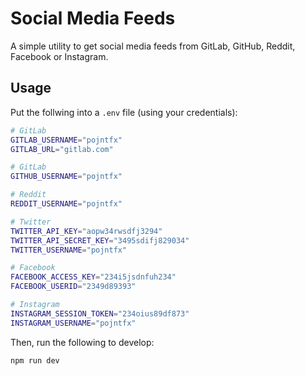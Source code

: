 # Social Media Feeds

A simple utility to get social media feeds from GitLab, GitHub, Reddit, Facebook or Instagram.

## Usage

Put the follwing into a `.env` file (using your credentials):

```sh
# GitLab
GITLAB_USERNAME="pojntfx"
GITLAB_URL="gitlab.com"

# GitLab
GITHUB_USERNAME="pojntfx"

# Reddit
REDDIT_USERNAME="pojntfx"

# Twitter
TWITTER_API_KEY="aopw34rwsdfj3294"
TWITTER_API_SECRET_KEY="3495sdifj829034"
TWITTER_USERNAME="pojntfx"

# Facebook
FACEBOOK_ACCESS_KEY="234i5jsdnfuh234"
FACEBOOK_USERID="2349d89393"

# Instagram
INSTAGRAM_SESSION_TOKEN="234oius89df873"
INSTAGRAM_USERNAME="pojntfx"
```

Then, run the following to develop:

```sh
npm run dev
```
